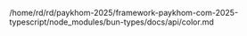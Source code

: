 /home/rd/rd/paykhom-2025/framework-paykhom-com-2025-typescript/node_modules/bun-types/docs/api/color.md